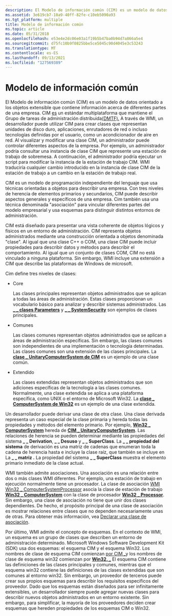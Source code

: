 ```yaml
---
description: El Modelo de información común (CIM) es un modelo de datos orientado a los objetos extensible que contiene información acerca de diferentes partes de una empresa.
ms.assetid: 3e619cb7-18a9-40ff-82fe-c10eb5090a93
ms.tgt_platform: multiple
title: Modelo de información común
ms.topic: article
ms.date: 05/31/2018
ms.openlocfilehash: e53e4e2dc06e03a1f19b5b47ba0b94d7a866a5e4
ms.sourcegitcommit: d75fc10b9f0825bbe5ce5045c90d4045e3c53243
ms.translationtype: MT
ms.contentlocale: es-ES
ms.lasthandoff: 09/13/2021
ms.locfileid: "127569389"
---
```

# <a name="common-information-model"></a>Modelo de información común

El Modelo de información común (CIM) es un modelo de datos orientado a los objetos extensible que contiene información acerca de diferentes partes de una empresa. CIM [es](https://www.dmtf.org/standards/cim) un estándar multiplataforma que mantiene el Grupo de tareas de administración distribuida[(DMTF).](https://www.dmtf.org/) A través de WMI, un desarrollador puede utilizar CIM para crear clases que representan unidades de disco duro, aplicaciones, enrutadores de red o incluso tecnologías definidas por el usuario, como un acondicionador de aire en red. Al visualizar y modificar una clase CIM, un administrador puede controlar diferentes aspectos de la empresa. Por ejemplo, un administrador podría consultar una instancia de clase CIM que represente una estación de trabajo de sobremesa. A continuación, el administrador podría ejecutar un script para modificar la instancia de la estación de trabajo CIM. WMI traduciría cualquier cambio introducido en la instancia de clase CIM de la estación de trabajo a un cambio en la estación de trabajo real.

CIM es un modelo de programación independiente del lenguaje que usa técnicas orientadas a objetos para describir una empresa. Con tres niveles de herencia de elementos primarios y secundarios, CIM puede describir aspectos generales y específicos de una empresa. Cim también usa una técnica denominada "asociación" para vincular diferentes partes del modelo empresarial y usa esquemas para distinguir distintos entornos de administración.

CIM está diseñado para presentar una vista coherente de objetos lógicos y físicos en un entorno de administración. CIM representa objetos administrados mediante una construcción orientada a objetos denominada "clase". Al igual que una clase C++ o COM, una clase CIM puede incluir propiedades para describir datos y métodos para describir el comportamiento. Al igual que un conjunto de clases COM, CIM no está vinculado a ninguna plataforma. Sin embargo, WMI incluye una extensión a CIM que describe las plataformas de Windows de microsoft.

Cim define tres niveles de clases:

-   Core

    Las clases principales representan objetos administrados que se aplican a todas las áreas de administración. Estas clases proporcionan un vocabulario básico para analizar y describir sistemas administrados. Las [**\_ \_ clases Parameters**](--parameters.md) y [**\_ \_ SystemSecurity**](--systemsecurity.md) son ejemplos de clases principales.

-   Comunes

    Las clases comunes representan objetos administrados que se aplican a áreas de administración específicas. Sin embargo, las clases comunes son independientes de una implementación o tecnología determinadas. Las clases comunes son una extensión de las clases principales. La [**clase \_ UnitaryComputerSystem de CIM**](/windows/desktop/CIMWin32Prov/cim-unitarycomputersystem) es un ejemplo de una clase común.

-   Extendido

    Las clases extendidas representan objetos administrados que son adiciones específicas de la tecnología a las clases comunes. Normalmente, una clase extendida se aplica a una plataforma específica, como UNIX o el entorno de Microsoft Win32. La [**clase \_ ComputerSystem de Win32**](/windows/desktop/CIMWin32Prov/win32-computersystem) es un ejemplo de una clase extendida.

Un desarrollador puede derivar una clase de otra clase. Una clase derivada representa un caso especial de la clase primaria y hereda todas las propiedades y métodos del elemento primario. Por ejemplo, [**Win32 \_ ComputerSystem**](/windows/desktop/CIMWin32Prov/win32-computersystem) hereda de [**CIM \_ UnitaryComputerSystem**](/windows/desktop/CIMWin32Prov/cim-unitarycomputersystem). Las relaciones de herencia se pueden determinar mediante las propiedades del sistema **\_ \_ Derivation**, **\_ \_ Desuso** y **\_ \_ SuperClass**. La **\_ \_ propiedad del sistema** de derivación es una matriz de cadenas que enumeran toda la cadena de herencia hasta e incluye la clase raíz, que también se incluye en La **\_ \_ matriz .** La propiedad del sistema **\_ \_ SuperClass** muestra el elemento primario inmediato de la clase actual.

WMI también admite asociaciones. Una asociación es una relación entre dos o más clases WMI diferentes. Por ejemplo, una estación de trabajo en ejecución normalmente tiene un procesador. La clase de asociación [WMI Win32 \_ ComputerSystemProcessor](/windows/desktop/CIMWin32Prov/win32-computersystemprocessor) asocia la clase de estación de trabajo [**Win32 \_ ComputerSystem**](/windows/desktop/CIMWin32Prov/win32-computersystem) con la clase de procesador [**Win32 \_ Processor**](/windows/desktop/CIMWin32Prov/win32-processor). Sin embargo, una clase de asociación no tiene que unir dos clases dependientes. De hecho, el propósito principal de una clase de asociación es mostrar relaciones entre clases que no dependen necesariamente unas de otras. Para obtener más información, vea [Declarar una clase de asociación](declaring-an-association-class.md).

Por último, WMI admite el concepto de esquemas. En el contexto de WMI, un esquema es un grupo de clases que describen un entorno de administración determinado. Microsoft Windows Software Development Kit (SDK) usa dos esquemas: el esquema CIM y el esquema Win32. Los nombres de clase de esquema CIM comienzan [por CIM \_](cimclas.md)y los nombres de clase de esquema win32 comienzan por [**Win32. \_**](/windows/desktop/CIMWin32Prov/win32-provider) El esquema CIM contiene las definiciones de las clases principales y comunes, mientras que el esquema win32 contiene las definiciones de las clases extendidas que son comunes al entorno win32. Sin embargo, un proveedor de terceros puede crear sus propios esquemas para describir los requisitos específicos del proveedor. Dado que los esquemas están diseñados para ser infinitamente extensibles, un desarrollador siempre puede agregar nuevas clases para describir nuevos objetos administrados en un entorno existente. Sin embargo, para simplificar, la mayoría de los proveedores deciden crear esquemas que hereden propiedades de los esquemas CIM o Win32.

 

 
